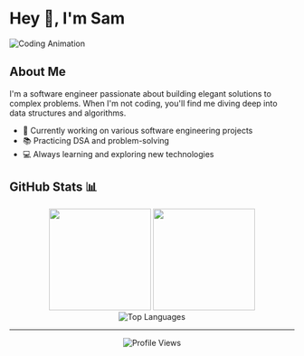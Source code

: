 # Hey 👋, I'm Sam

![Coding Animation](https://media.giphy.com/media/vFKqnCdLPNOKc/giphy.gif)

## About Me

I'm a software engineer passionate about building elegant solutions to complex problems. When I'm not coding, you'll find me diving deep into data structures and algorithms.

- 🔭 Currently working on various software engineering projects
- 📚 Practicing DSA and problem-solving
- 💻 Always learning and exploring new technologies

## GitHub Stats 📊

<div align="center">
  <img height="180em" src="https://github-readme-stats.vercel.app/api?username=sam-baraka&show_icons=true&count_private=true&include_all_commits=true&theme=tokyonight&hide_border=true"/>
  <img height="180em" src="https://github-readme-streak-stats.herokuapp.com/?user=sam-baraka&theme=tokyonight&hide_border=true"/>
</div>

<div align="center">
  <img src="https://github-readme-stats.vercel.app/api/top-langs/?username=sam-baraka&layout=compact&theme=tokyonight&hide_border=true" alt="Top Languages" />
</div>

---

<div align="center">
  <img src="https://komarev.com/ghpvc/?username=sam-baraka&color=blueviolet&style=flat-square&label=Profile+Views" alt="Profile Views" />
</div>

